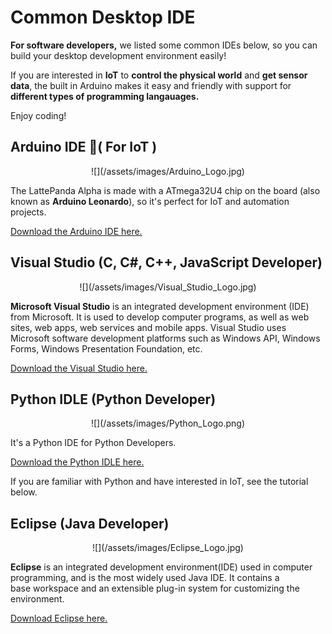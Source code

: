# Common Desktop IDE

**For software developers,** we listed some common IDEs below, so you can build your desktop development environment easily! 

If you are interested in **IoT** to **control the physical world** and **get sensor data**, the built in Arduino makes it easy and friendly with support for **different types of programming langauages.**

Enjoy coding!


## Arduino IDE ( For IoT ) 

<center>![](/assets/images/Arduino_Logo.jpg)</center>

The LattePanda Alpha is made with a ATmega32U4 chip on the board (also known as **Arduino Leonardo**), so it's perfect for IoT and automation projects. 

 <a href="https://www.arduino.cc/en/Main/Software" target="_blank">Download the Arduino IDE here.</a>

## Visual Studio (C, C#, C++, JavaScript Developer)

<center>![](/assets/images/Visual_Studio_Logo.jpg)</center>

**Microsoft Visual Studio** is an integrated development environment (IDE) from Microsoft. It is used to develop computer programs, as well as web sites, web apps, web services and mobile apps. Visual Studio uses Microsoft software development platforms such as Windows API, Windows Forms, Windows Presentation Foundation, etc.

 <a href="https://www.visualstudio.com/" target="_blank">Download the Visual Studio here.</a>

## Python IDLE (Python Developer) 

<center>![](/assets/images/Python_Logo.png)</center>

It's a Python IDE for Python Developers. 

 <a href="https://www.python.org/downloads/" target="_blank">Download the Python IDLE here.</a>

If you are familiar with Python and have interested in IoT, see the tutorial below.

## Eclipse (Java Developer)

<center>![](/assets/images/Eclipse_Logo.jpg)</center>

**Eclipse** is an integrated development environment(IDE) used in computer programming, and is the most widely used Java IDE. It contains a base workspace and an extensible plug-in system for customizing the environment.  

 <a href="https://www.eclipse.org/downloads/" target="_blank">Download Eclipse here.</a>



